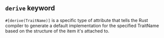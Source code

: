 
## `derive` keyword
`#[derive(TraitName)]` is a specific type of attribute that tells the Rust compiler to generate a default implementation for the specified TraitName based on
the structure of the item it's attached to.
